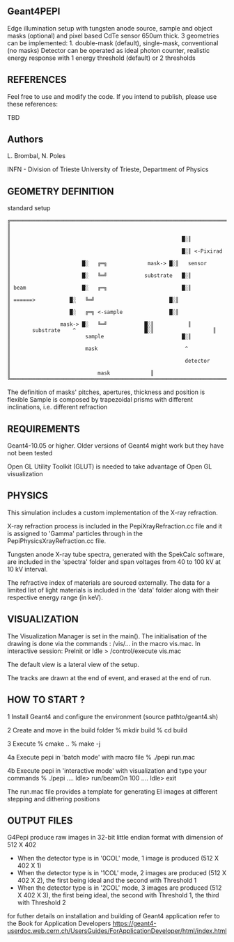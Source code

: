 Geant4PEPI 
-------------

 Edge illumination setup with tungsten anode source, sample and object masks (optional) and pixel based CdTe sensor 650um thick.
 3 geometries can be implemented: 1. double-mask (default), single-mask, conventional (no masks)
 Detector can be operated as ideal photon counter, realistic energy response with 1 energy threshold (default) or 2 thresholds

## REFERENCES
 Feel free to use and modify the code. If you intend to publish, please use these references:
 
 TBD
 
## Authors
 L. Brombal, N. Poles
 
 INFN - Division of Trieste
 University of Trieste, Department of Physics

## GEOMETRY DEFINITION

standard setup 
```
╔═════════════════════════════════════════════════════════════════════════════╗
║                                                                             ║
║                                                       █░║                   ║
║                                                       █░║ <-Pixirad         ║
║                       █░   ╔═╗       	  	 mask-> █░║   sensor          ║
║                       █░   ╚═╝            substrate  	█░║  	     	      ║
║ beam                  █░   ╔═╗                        █░║  		      ║	
║ ======>         	█░   ╚═╝                        █░║  		      ║
║                 	█░   ╔═╗ <-sample             	█░║                   ║
║                mask->	█░   ╚═╝			█░║		      ║	
║	    substrate	 ^                	  	█░║                   ║
║                        sample                         █░║ 	              ║
║                        mask                            ^                    ║
║                                                        detector             ║
║							 mask		      ║
╚═════════════════════════════════════════════════════════════════════════════╝
```
The definition of masks' pitches, apertures, thickness and position is flexible
Sample is composed by trapezoidal prisms with different inclinations, i.e. different refraction
 
## REQUIREMENTS
 
Geant4-10.05 or higher.
Older versions of Geant4 might work but they have not been tested

Open GL Utility Toolkit (GLUT) is needed to take advantage of Open GL visualization
	    
## PHYSICS
 
This simulation includes a custom implementation of the X-ray refraction.

X-ray refraction process is included in the PepiXrayRefraction.cc file and it is assigned to 'Gamma' particles through in the PepiPhysicsXrayRefraction.cc file.

Tungsten anode X-ray tube spectra, generated with the SpekCalc software, are included in the 'spectra' folder and span voltages from 40 to 100 kV at 10 kV interval.

The refractive index of materials are sourced externally. The data for a limited list of light materials is included in the 'data' folder along with their respective energy range (in keV).
 				
## VISUALIZATION
 
  The Visualization Manager is set in the main().
  The initialisation of the drawing is done via the commands :
  /vis/... in the macro vis.mac. In interactive session:
  PreInit or Idle > /control/execute vis.mac
 	
  The default view is a lateral view of the setup.
 	
  The tracks are drawn at the end of event, and erased at the end of run.

## HOW TO START ?
  1 Install Geant4 and configure the environment (source pathto/geant4.sh)
  
  2 Create and move in the build folder 
	% mkdir build
	% cd build
  
  3 Execute
  	% cmake ..
  	% make -j <nothreads>
  
  4a Execute pepi in 'batch mode' with macro file
  	% ./pepi run.mac	

  4b Execute pepi in 'interactive mode' with visualization and type your commands
  	% ./pepi
  	....
	Idle> run/beamOn 100
	....
	Idle> exit
 
 The run.mac file provides a template for generating EI images at different stepping and dithering positions
 
  
## OUTPUT FILES
 
G4Pepi produce raw images in 32-bit little endian format with dimension of 512 X 402
- When the detector type is in '0COL' mode, 1 image is produced (512 X 402 X 1)
- When the detector type is in '1COL' mode, 2 images are produced (512 X 402 X 2), the first being ideal and the second with Threshold 1
- When the detector type is in '2COL' mode, 3 images are produced (512 X 402 X 3), the first being ideal, the second with Threshold 1, the third with Threshold 2

 

for futher details on installation and building of Geant4 application refer to the Book for Application Developers
https://geant4-userdoc.web.cern.ch/UsersGuides/ForApplicationDeveloper/html/index.html
